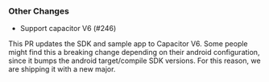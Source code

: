 ### Other Changes
* Support capacitor V6 (#246)

This PR updates the SDK and sample app to Capacitor V6. Some people
might find this a breaking change depending on their android
configuration, since it bumps the android target/compile SDK versions.
For this reason, we are shipping it with a new major.
